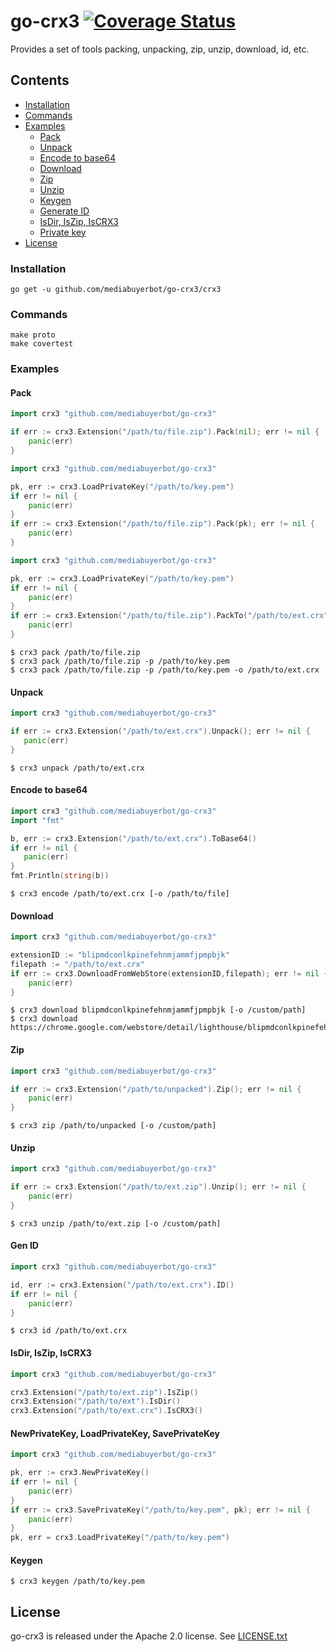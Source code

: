 # go-crx3 [![Coverage Status](https://coveralls.io/repos/github/mediabuyerbot/go-crx3/badge.svg?branch=master)](https://coveralls.io/github/mediabuyerbot/go-crx3?branch=master)
Provides a set of tools packing, unpacking, zip, unzip, download, id, etc.

## Contents
+ [Installation](#installation)
+ [Commands](#commands)
+ [Examples](#examples)
  - [Pack](#pack)
  - [Unpack](#unpack)
  - [Encode to base64](#encode-to-base64)
  - [Download](#download)
  - [Zip](#zip)
  - [Unzip](#unzip)
  - [Keygen](#keygen)
  - [Generate ID](#gen-id)
  - [IsDir, IsZip, IsCRX3](#isdir-iszip-iscrx3)
  - [Private key](#newprivatekey-loadprivatekey-saveprivatekey)
+ [License](#license)


### Installation
```ssh
go get -u github.com/mediabuyerbot/go-crx3/crx3
```

### Commands
```shell script
make proto 
make covertest
``` 

### Examples
#### Pack 
```go
import crx3 "github.com/mediabuyerbot/go-crx3"

if err := crx3.Extension("/path/to/file.zip").Pack(nil); err != nil {
    panic(err)
}
```

```go
import crx3 "github.com/mediabuyerbot/go-crx3"

pk, err := crx3.LoadPrivateKey("/path/to/key.pem")
if err != nil { 
    panic(err) 
}
if err := crx3.Extension("/path/to/file.zip").Pack(pk); err != nil {
    panic(err)
}
```

```go
import crx3 "github.com/mediabuyerbot/go-crx3"

pk, err := crx3.LoadPrivateKey("/path/to/key.pem")
if err != nil { 
    panic(err) 
}
if err := crx3.Extension("/path/to/file.zip").PackTo("/path/to/ext.crx", pk); err != nil {
    panic(err)
}
```
```shell script
$ crx3 pack /path/to/file.zip 
$ crx3 pack /path/to/file.zip -p /path/to/key.pem 
$ crx3 pack /path/to/file.zip -p /path/to/key.pem -o /path/to/ext.crx 
```

#### Unpack
```go
import crx3 "github.com/mediabuyerbot/go-crx3"

if err := crx3.Extension("/path/to/ext.crx").Unpack(); err != nil {
   panic(err)
}
```
```shell script
$ crx3 unpack /path/to/ext.crx 
```

#### Encode to base64
```go
import crx3 "github.com/mediabuyerbot/go-crx3"
import "fmt"

b, err := crx3.Extension("/path/to/ext.crx").ToBase64()
if err != nil {
   panic(err)
}
fmt.Println(string(b))
```
```shell script
$ crx3 encode /path/to/ext.crx [-o /path/to/file] 
```

#### Download 
```go
import crx3 "github.com/mediabuyerbot/go-crx3"

extensionID := "blipmdconlkpinefehnmjammfjpmpbjk"
filepath := "/path/to/ext.crx"
if err := crx3.DownloadFromWebStore(extensionID,filepath); err != nil {
    panic(err)
}
```
```shell script
$ crx3 download blipmdconlkpinefehnmjammfjpmpbjk [-o /custom/path]
$ crx3 download https://chrome.google.com/webstore/detail/lighthouse/blipmdconlkpinefehnmjammfjpmpbjk
```

#### Zip 
```go
import crx3 "github.com/mediabuyerbot/go-crx3"

if err := crx3.Extension("/path/to/unpacked").Zip(); err != nil {
    panic(err)
}
```
```shell script
$ crx3 zip /path/to/unpacked [-o /custom/path] 
```

#### Unzip 
```go
import crx3 "github.com/mediabuyerbot/go-crx3"

if err := crx3.Extension("/path/to/ext.zip").Unzip(); err != nil {
    panic(err)
}
```
```shell script
$ crx3 unzip /path/to/ext.zip [-o /custom/path] 
``` 

#### Gen ID
```go
import crx3 "github.com/mediabuyerbot/go-crx3"

id, err := crx3.Extension("/path/to/ext.crx").ID()
if err != nil {
    panic(err)
}
```
```shell script
$ crx3 id /path/to/ext.crx 
```

#### IsDir, IsZip, IsCRX3
```go
import crx3 "github.com/mediabuyerbot/go-crx3"

crx3.Extension("/path/to/ext.zip").IsZip()
crx3.Extension("/path/to/ext").IsDir()
crx3.Extension("/path/to/ext.crx").IsCRX3()
```

#### NewPrivateKey, LoadPrivateKey, SavePrivateKey 
```go
import crx3 "github.com/mediabuyerbot/go-crx3"

pk, err := crx3.NewPrivateKey()
if err != nil {
    panic(err)
}
if err := crx3.SavePrivateKey("/path/to/key.pem", pk); err != nil {
    panic(err)
}
pk, err = crx3.LoadPrivateKey("/path/to/key.pem")
```

#### Keygen
```shell script
$ crx3 keygen /path/to/key.pem 
``` 

## License
go-crx3 is released under the Apache 2.0 license. See [LICENSE.txt](https://github.com/mediabuyerbot/go-crx3/blob/master/LICENSE)
